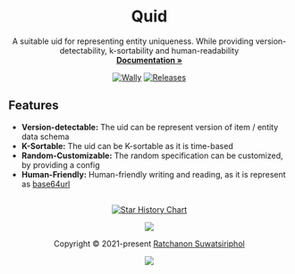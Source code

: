 <p align="center">
  <h1 align="center">Quid</h1>
  <p align="center">
    A suitable uid for representing entity uniqueness. While providing version-detectability, k-sortability and human-readability
    <br />
    <a href="https://6531503070.github.io/Quid/"><strong>Documentation »</strong></a>
  </p>
  <div align="center">

  [![Wally](https://img.shields.io/badge/Wally-Package-orange?style=for-the-badge)](https://wally.run/package/6531503070/Quid)
  [![Releases](https://img.shields.io/github/v/release/6531503070/Quid?style=for-the-badge)](https://github.com/6531503070/Quid/releases)

  </div>
</p>

## Features

- **Version-detectable:** The uid can be represent version of item / entity data schema
- **K-Sortable:** The uid can be K-sortable as it is time-based
- **Random-Customizable:** The random specification can be customized, by providing a config
- **Human-Friendly:** Human-friendly writing and reading, as it is represent as [base64url](https://base64.guru/standards/base64url)

##

<p align="center">
  <a href="https://www.star-history.com/#6531503070/Quid&Date">
    <picture>
      <source media="(prefers-color-scheme: dark)" srcset="https://api.star-history.com/svg?repos=6531503070/Quid&type=Date&theme=dark" />
      <source media="(prefers-color-scheme: light)" srcset="https://api.star-history.com/svg?repos=6531503070/Quid&type=Date" />
      <img alt="Star History Chart" src="https://api.star-history.com/svg?repos=6531503070/Quid&type=Date" />
    </picture>
  </a>
</p>

<p align="center">
  <img src="https://raw.githubusercontent.com/6531503070/Quid/main/assets/footers/gray0_ctp_on_line.svg?sanitize=true" />
</p>

<p align="center">
  Copyright &copy; 2021-present <a href="https://github.com/6531503070" target="_blank">Ratchanon Suwatsiriphol</a>
</p>

<p align="center">
 <a href="https://github.com/6531503070/Quid/blob/main/LICENSE"><img src="https://img.shields.io/static/v1.svg?style=for-the-badge&label=License&message=MIT&logoColor=d9e0ee&colorA=363a4f&colorB=b7bdf8"/></a>
</p>
